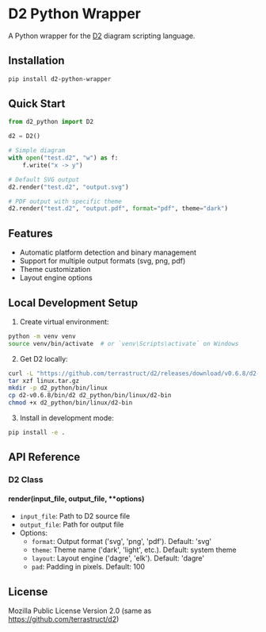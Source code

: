 # D2 Python Wrapper

A Python wrapper for the [D2](https://github.com/terrastruct/d2) diagram scripting language.

## Installation

```bash
pip install d2-python-wrapper
```

## Quick Start

```python
from d2_python import D2

d2 = D2()

# Simple diagram
with open("test.d2", "w") as f:
    f.write("x -> y")

# Default SVG output
d2.render("test.d2", "output.svg")

# PDF output with specific theme
d2.render("test.d2", "output.pdf", format="pdf", theme="dark")
```

## Features

- Automatic platform detection and binary management
- Support for multiple output formats (svg, png, pdf)
- Theme customization
- Layout engine options

## Local Development Setup

1. Create virtual environment:
```bash
python -m venv venv
source venv/bin/activate  # or `venv\Scripts\activate` on Windows
```

2. Get D2 locally:
```bash
curl -L "https://github.com/terrastruct/d2/releases/download/v0.6.8/d2-v0.6.8-linux-amd64.tar.gz" -o linux.tar.gz
tar xzf linux.tar.gz
mkdir -p d2_python/bin/linux
cp d2-v0.6.8/bin/d2 d2_python/bin/linux/d2-bin
chmod +x d2_python/bin/linux/d2-bin
```

3. Install in development mode:
```bash
pip install -e .
```

## API Reference

### D2 Class

#### render(input_file, output_file, **options)
- `input_file`: Path to D2 source file
- `output_file`: Path for output file
- Options:
  - `format`: Output format ('svg', 'png', 'pdf'). Default: 'svg'
  - `theme`: Theme name ('dark', 'light', etc.). Default: system theme
  - `layout`: Layout engine ('dagre', 'elk'). Default: 'dagre'
  - `pad`: Padding in pixels. Default: 100

## License

Mozilla Public License Version 2.0 (same as https://github.com/terrastruct/d2)